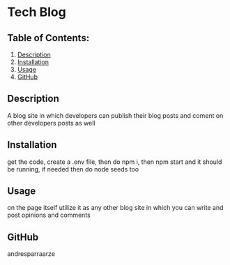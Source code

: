 # Tech Blog

  ## Table of Contents:
  1. [Description](#description) 
  2. [Installation](#Installation)
  3. [Usage](#Usage)  
  4. [GitHub](#GitHub)

## Description
A blog site in which developers can publish their blog posts and coment on other developers posts as well 

## Installation
get the code, create a .env file, then do npm i, then npm start and it should be running, if needed then do node seeds too

## Usage
on the page itself utilize it as any other blog site in which you can write and post opinions and comments

## GitHub
andresparraarze